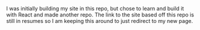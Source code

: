 I was initially building my site in this repo, but chose to learn and build it with React and made another repo. The link to the site based off this repo is still in resumes so I am keeping this around to just redirect to my new page.

